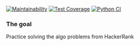 [![Maintainability](https://api.codeclimate.com/v1/badges/937b4a17899574ee0c6b/maintainability)](https://codeclimate.com/github/dmsavvin/hrank/maintainability)
[![Test Coverage](https://api.codeclimate.com/v1/badges/937b4a17899574ee0c6b/test_coverage)](https://codeclimate.com/github/dmsavvin/hrank/test_coverage)
[![Python CI](https://github.com/dmsavvin/hrank/actions/workflows/pyci.yml/badge.svg)](https://github.com/dmsavvin/hrank/actions/workflows/pyci.yml)

### The goal
Practice solving the algo problems from HackerRank